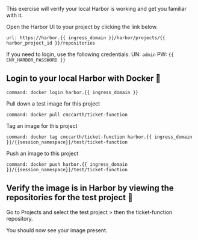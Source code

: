 This exercise will verify your local Harbor is working and get you familiar with it.  

Open the Harbor UI to your project by clicking the link below.
```dashboard:open-url
url: https://harbor.{{ ingress_domain }}/harbor/projects/{{ harbor_project_id }}/repositories
```

If you need to login, use the following credentials:
UN: `admin`
PW: `{{ ENV_HARBOR_PASSWORD }}`

## Login to your local Harbor with Docker 🔧
```terminal:execute
command: docker login harbor.{{ ingress_domain }}
```

Pull down a test image for this project 
```terminal:execute
command: docker pull cmccarth/ticket-function
```

Tag an image for this project 
```terminal:execute
command: docker tag cmccarth/ticket-function harbor.{{ ingress_domain }}/{{session_namespace}}/test/ticket-function
```

Push an image to this project 
```terminal:execute
command: docker push harbor.{{ ingress_domain }}/{{session_namespace}}/test/ticket-function
```

## Verify the image is in Harbor by viewing the repositories for the test project 🔧

Go to Projects and select the test project > then the ticket-function repository.

You should now see your image present.
